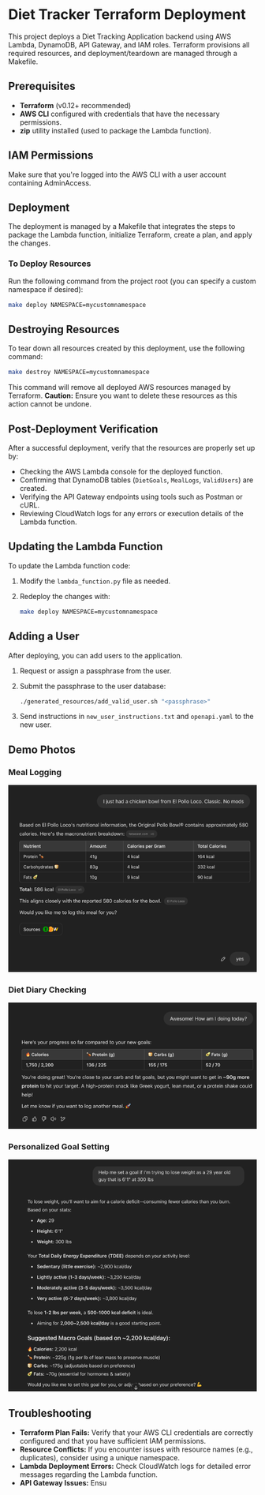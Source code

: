# Diet Tracker Terraform Deployment

This project deploys a Diet Tracking Application backend using AWS Lambda, DynamoDB, API Gateway, and IAM roles. Terraform provisions all required resources, and deployment/teardown are managed through a Makefile.

## Prerequisites

- **Terraform** (v0.12+ recommended)
- **AWS CLI** configured with credentials that have the necessary permissions.
- **zip** utility installed (used to package the Lambda function).

## IAM Permissions

Make sure that you're logged into the AWS CLI with a user account containing AdminAccess.

## Deployment

The deployment is managed by a Makefile that integrates the steps to package the Lambda function, initialize Terraform, create a plan, and apply the changes.

### To Deploy Resources

Run the following command from the project root (you can specify a custom namespace if desired):

```bash
make deploy NAMESPACE=mycustomnamespace
```

## Destroying Resources

To tear down all resources created by this deployment, use the following command:

```bash
make destroy NAMESPACE=mycustomnamespace
```

This command will remove all deployed AWS resources managed by Terraform. **Caution:** Ensure you want to delete these resources as this action cannot be undone.

## Post-Deployment Verification

After a successful deployment, verify that the resources are properly set up by:
- Checking the AWS Lambda console for the deployed function.
- Confirming that DynamoDB tables (`DietGoals`, `MealLogs`, `ValidUsers`) are created.
- Verifying the API Gateway endpoints using tools such as Postman or cURL.
- Reviewing CloudWatch logs for any errors or execution details of the Lambda function.

## Updating the Lambda Function

To update the Lambda function code:

1. Modify the `lambda_function.py` file as needed.
2. Redeploy the changes with:

   ```bash
   make deploy NAMESPACE=mycustomnamespace
   ```

## Adding a User

After deploying, you can add users to the application.

1. Request or assign a passphrase from the user.
2. Submit the passphrase to the user database:

   ```bash
   ./generated_resources/add_valid_user.sh "<passphrase>"
   ```

3. Send instructions in `new_user_instructions.txt` and `openapi.yaml` to the new user.

## Demo Photos
### Meal Logging
![Meal Logging](demo/logging_food.png)

### Diet Diary Checking
![Diet Diary Checking](demo/check_diet_diary.png)

### Personalized Goal Setting
![Goal Setting](demo/set_personalized_goals.png)


## Troubleshooting

- **Terraform Plan Fails:** Verify that your AWS CLI credentials are correctly configured and that you have sufficient IAM permissions.
- **Resource Conflicts:** If you encounter issues with resource names (e.g., duplicates), consider using a unique namespace.
- **Lambda Deployment Errors:** Check CloudWatch logs for detailed error messages regarding the Lambda function.
- **API Gateway Issues:** Ensu